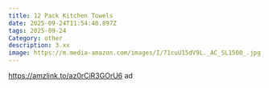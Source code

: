 ```yaml
---
title: 12 Pack Kitchen Towels
date: 2025-09-24T11:54:40.897Z
tags: 2025-09-24
Category: other
description: 3.xx
image: https://m.media-amazon.com/images/I/71cuU15dV9L._AC_SL1500_.jpg
---
```

https://amzlink.to/az0rCiR3GOrU6  ad